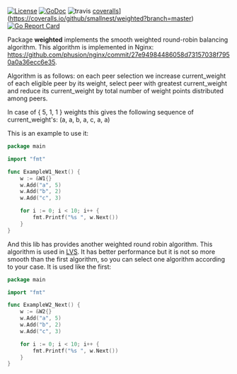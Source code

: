 [![License](https://img.shields.io/:license-apache-blue.svg)](https://opensource.org/licenses/Apache-2.0) [![GoDoc](https://godoc.org/github.com/smallnest/weighted?status.png)](http://godoc.org/github.com/smallnest/weighted)  ![travis](https://travis-ci.org/smallnest/weighted.svg?branch=master) [coveralls](https://coveralls.io/repos/smallnest/weighted/badge.svg?branch=master&service=github)](https://coveralls.io/github/smallnest/weighted?branch=master) [![Go Report Card](https://goreportcard.com/badge/github.com/smallnest/weighted)](https://goreportcard.com/report/github.com/smallnest/weighted)




Package **weighted** implements the smooth weighted round-robin balancing algorithm. This algorithm is implemented in Nginx:
https://github.com/phusion/nginx/commit/27e94984486058d73157038f7950a0a36ecc6e35.


Algorithm is as follows: on each peer selection we increase current_weight
of each eligible peer by its weight, select peer with greatest current_weight
and reduce its current_weight by total number of weight points distributed
among peers.

In case of { 5, 1, 1 } weights this gives the following sequence of
current_weight's: (a, a, b, a, c, a, a)

This is an example to use it:

```go
package main

import "fmt"

func ExampleW1_Next() {
	w := &W1{}
	w.Add("a", 5)
	w.Add("b", 2)
	w.Add("c", 3)

	for i := 0; i < 10; i++ {
		fmt.Printf("%s ", w.Next())
	}
}
```

And this lib has provides another weighted round robin algorithm. This algorithm is used in [LVS](http://kb.linuxvirtualserver.org/wiki/Weighted_Round-Robin_Scheduling).
It has better performance but it is not so more smooth than the first algorithm, so you can select one algorithm according to your case. It is used like the first:

```go
package main

import "fmt"

func ExampleW2_Next() {
	w := &W2{}
	w.Add("a", 5)
	w.Add("b", 2)
	w.Add("c", 3)

	for i := 0; i < 10; i++ {
		fmt.Printf("%s ", w.Next())
	}
}
```